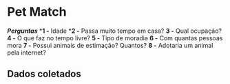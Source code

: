 # Pet Match

***Perguntas***
***1 -** Idade
***2 -** Passa muito tempo em casa?
**3 -** Qual ocupação?
**4 -** O que faz no tempo livre?
**5 -** Tipo de moradia
**6 -** Com quantas pessoas mora
**7 -** Possui animais de estimação? Quantos?
**8 -** Adotaria um animal pela internet?

## **Dados coletados**

